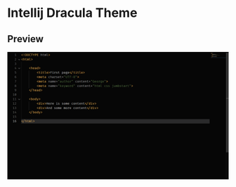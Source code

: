 # Intellij Dracula Theme

## Preview

![Preview](https://github.com/gkjoyes/vscode-intellij-dracula-theme/blob/master/themes/preview.png)

